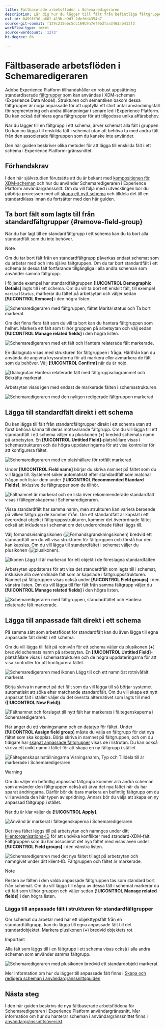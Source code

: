 ```yaml
---
title: Fältbaserade arbetsflöden i Schemaredigeraren
description: Lär dig hur du lägger till fält från befintliga fältgrupper individuellt i XDM-scheman (Experience Data Model).
exl-id: 0499ff30-a602-419b-b9d3-2defdd4354a7
source-git-commit: f129c215ebc5dc169b9a7ef9b3faa3463ab413f3
workflow-type: tm+mt
source-wordcount: '1273'
ht-degree: 0%

---
```


# Fältbaserade arbetsflöden i Schemaredigeraren

Adobe Experience Platform tillhandahåller en robust uppsättning standardiserade [fältgrupper](../schema/composition.md#field-group) som kan användas i XDM-scheman (Experience Data Model). Strukturen och semantiken bakom dessa fältgrupper är noga anpassade för att uppfylla ett stort antal användningsfall för segmentering och andra tillämpningar i senare led i Experience Platform. Du kan också definiera egna fältgrupper för att tillgodose unika affärsbehov.

När du lägger till en fältgrupp i ett schema, ärver schemat alla fält i gruppen. Du kan nu lägga till enskilda fält i schemat utan att behöva ta med andra fält från den associerade fältgruppen som du kanske inte använder.

Den här guiden beskriver olika metoder för att lägga till enskilda fält i ett schema i Experience Platform-gränssnittet.

## Förhandskrav

I den här självstudien förutsätts att du är bekant med [kompositionen för XDM-scheman](../schema/composition.md) och hur du använder Schemaredigeraren i Experience Platform användargränssnitt. Om du vill följa med i utvecklingen bör du påbörja processen med att [skapa ett nytt schema](./resources/schemas.md) och tilldela det till en standardklass innan du fortsätter med den här guiden.

## Ta bort fält som lagts till från standardfältgrupper {#remove-field-group}

När du har lagt till en standardfältgrupp i ett schema kan du ta bort alla standardfält som du inte behöver.

>[!NOTE]
>
>Om du tar bort fält från en standardfältgrupp påverkas endast schemat som du arbetar med och inte själva fältgruppen. Om du tar bort standardfält i ett schema är dessa fält fortfarande tillgängliga i alla andra scheman som använder samma fältgrupp.

I följande exempel har standardfältgruppen **[!UICONTROL Demographic Details]** lagts till i ett schema. Om du vill ta bort ett enskilt fält, till exempel `maritalStatus`, markerar du fältet på arbetsytan och väljer sedan **[!UICONTROL Remove]** i den högra listen.

![Schemaredigeraren med fältgruppen, fältet Marital status och Ta bort markerat.](../images/ui/field-based-workflows/remove-single-field.png)

Om det finns flera fält som du vill ta bort kan du hantera fältgruppen som helhet. Markera ett fält som tillhör gruppen på arbetsytan och välj sedan **[!UICONTROL Manage related fields]** i den högra listen.

![Schemaredigeraren med ett fält och Hantera relaterade fält markerade.](../images/ui/field-based-workflows/manage-related-fields.png)

En dialogruta visas med strukturen för fältgruppen i fråga. Härifrån kan du använda de angivna kryssrutorna för att markera eller avmarkera de fält som du behöver. Välj **[!UICONTROL Confirm]** när du är nöjd.

![Dialogrutan Hantera relaterade fält med fältgruppsdiagrammet och Bekräfta markerat.](../images/ui/field-based-workflows/select-fields.png)

Arbetsytan visas igen med endast de markerade fälten i schemastrukturen.

![Schemaredigeraren med den nyligen redigerade fältgruppen markerad.](../images/ui/field-based-workflows/fields-added.png)

## Lägga till standardfält direkt i ett schema

Du kan lägga till fält från standardfältgrupper direkt i ett schema utan att först behöva känna till deras motsvarande fältgrupp. Om du vill lägga till ett standardfält i ett schema väljer du plusikonen (**+**) bredvid schemats namn på arbetsytan. En **[!UICONTROL Untitled Field]**-platshållare visas i schemastrukturen och de högra uppdateringarna för att visa kontroller för att konfigurera fältet.

![Schemaredigeraren med en platshållare för rotfält markerad.](../images/ui/field-based-workflows/root-custom-field.png)

Under **[!UICONTROL Field name]** börjar du skriva namnet på fältet som du vill lägga till. Systemet söker automatiskt efter standardfält som matchar frågan och listar dem under **[!UICONTROL Recommended Standard Fields]**, inklusive de fältgrupper som de tillhör.

![Fältnamnet är markerat och en lista över rekommenderade standardfält visas i fältegenskaperna i Schemaredigeraren.](../images/ui/field-based-workflows/standard-field-search.png)

Vissa standardfält har samma namn, men strukturen kan variera beroende på vilken fältgrupp de kommer ifrån. Om ett standardfält är kapslat i ett överordnat objekt i fältgruppsstrukturen, kommer det överordnade fältet också att inkluderas i schemat om det underordnade fältet läggs till.

Välj förhandsvisningsikonen (![Förhandsgranskningsikonen](/help/images/icons/preview.png)) bredvid ett standardfält om du vill visa strukturen för fältgruppen och förstå hur den kan kapslas. Om du vill lägga till standardfältet i schemat väljer du plusikonen (![plusikonen](/help/images/icons/add-circle.png)).

![Ikonen Lägg till är markerad för ett objekt i de föreslagna standardfälten.](../images/ui/field-based-workflows/add-standard-field.png)

Arbetsytan uppdateras för att visa det standardfält som lagts till i schemat, inklusive alla överordnade fält som är kapslade i fältgruppsstrukturen. Namnet på fältgruppen visas också under **[!UICONTROL Field groups]** i den vänstra listen. Om du vill lägga till fler fält från samma fältgrupp väljer du **[!UICONTROL Manage related fields]** i den högra listen.

![Schemaredigeraren med fältgruppen, standardfältet och Hantera relaterade fält markerade.](../images/ui/field-based-workflows/standard-field-added.png)

## Lägga till anpassade fält direkt i ett schema

På samma sätt som arbetsflödet för standardfält kan du även lägga till egna anpassade fält direkt i ett schema.

Om du vill lägga till fält på rotnivån för ett schema väljer du plusikonen (**+**) bredvid schemats namn på arbetsytan. En **[!UICONTROL Untitled Field]**-platshållare visas i schemastrukturen och de högra uppdateringarna för att visa kontroller för att konfigurera fältet.

![Schemaredigeraren med ikonen Lägg till och ett namnlöst rotnivåfält markerat.](../images/ui/field-based-workflows/root-custom-field.png)

Börja skriva in namnet på det fält som du vill lägga till så börjar systemet automatiskt att söka efter matchande standardfält. Om du vill skapa ett nytt anpassat fält i stället väljer du det översta alternativet som lagts till med **([!UICONTROL New Field])**.

![Fältnamnet och förslaget till nytt fält har markerats i fältegenskaperna i Schemaredigeraren.](../images/ui/field-based-workflows/custom-field-search.png)

Här anger du ett visningsnamn och en datatyp för fältet. Under **[!UICONTROL Assign field group]** måste du välja en fältgrupp för det nya fältet som ska kopplas. Börja skriva in namnet på fältgruppen, och om du tidigare har [skapat anpassade fältgrupper](./resources/field-groups.md#create) visas de i listrutan. Du kan också skriva ett unikt namn i fältet för att skapa en ny fältgrupp i stället.

![Fältegenskapsinställningarna Visningsnamn, Typ och Tilldela till är markerade i Schemaredigeraren.](../images/ui/field-based-workflows/select-field-group.png)

>[!WARNING]
>
>Om du väljer en befintlig anpassad fältgrupp kommer alla andra scheman som använder den fältgruppen också att ärva det nya fältet när du har sparat ändringarna. Därför bör du bara markera en befintlig fältgrupp om du vill använda den här typen av spridning. Annars bör du välja att skapa en ny anpassad fältgrupp i stället.

När du är klar väljer du **[!UICONTROL Apply]**.

![Använd är markerat i fältegenskaperna i Schemaredigeraren.](../images/ui/field-based-workflows/apply-field.png)

Det nya fältet läggs till på arbetsytan och namnges under ditt [klientorganisations-ID](../api/getting-started.md#know-your-tenant_id) för att undvika konflikter med standard-XDM-fält. Fältgruppen som du har associerat det nya fältet med visas även under **[!UICONTROL Field groups]** i den vänstra listen.

![Schemaredigeraren med det nya fältet tillagt på arbetsytan och namngivet under ditt klient-ID. Fältgruppen och fältet är markerade.](../images/ui/field-based-workflows/tenantId.png)

>[!NOTE]
>
>Resten av fälten i den valda anpassade fältgruppen tas som standard bort från schemat. Om du vill lägga till några av dessa fält i schemat markerar du ett fält som tillhör gruppen och väljer sedan **[!UICONTROL Manage related fields]** i den högra listen.

### Lägga till anpassade fält i strukturen för standardfältgrupper

Om schemat du arbetar med har ett objekttypsfält från en standardfältgrupp, kan du lägga till egna anpassade fält till det standardobjektet. Markera plusikonen (**+**) bredvid objektets rot.

>[!IMPORTANT]
>
>Alla fält som läggs till i en fältgrupp i ett schema visas också i alla andra scheman som använder samma fältgrupp.

![Schemaredigeraren med plusikonen bredvid ett standardobjekt markerat.](../images/ui/field-based-workflows/add-field-to-standard-object.png)

Mer information om hur du lägger till anpassade fält finns i [Skapa och redigera scheman i användargränssnittsguiden](./resources/schemas.md#custom-fields-for-standard-groups).

## Nästa steg

I den här guiden beskrivs de nya fältbaserade arbetsflödena för Schemaredigeraren i Experience Platform användargränssnitt. Mer information om hur du hanterar scheman i användargränssnittet finns i [användargränssnittsöversikt](./overview.md).
